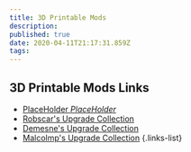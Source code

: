 ```yaml
---
title: 3D Printable Mods
description: 
published: true
date: 2020-04-11T21:17:31.859Z
tags: 
---
```


## 3D Printable Mods Links
- [PlaceHolder *PlaceHolder*](https://www.google.com)
- [Robscar's Upgrade Collection](https://www.thingiverse.com/robscar/collections/artillery-sidewinder-x1)
- [Demesne's Upgrade Collection](https://www.thingiverse.com/Demesne/collections/sidewinder-x1-mods-upgrades)
- [Malcolmp's Upgrade Collection](https://www.thingiverse.com/malcolmp/collections/artillery-sidewinder-x1)
{.links-list}


